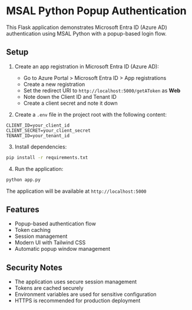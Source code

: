 # MSAL Python Popup Authentication

This Flask application demonstrates Microsoft Entra ID (Azure AD) authentication using MSAL Python with a popup-based login flow.

## Setup

1. Create an app registration in Microsoft Entra ID (Azure AD):
   - Go to Azure Portal > Microsoft Entra ID > App registrations
   - Create a new registration
   - Set the redirect URI to `http://localhost:5000/getAToken` as **Web**
   - Note down the Client ID and Tenant ID
   - Create a client secret and note it down

2. Create a `.env` file in the project root with the following content:
```
CLIENT_ID=your_client_id
CLIENT_SECRET=your_client_secret
TENANT_ID=your_tenant_id
```

3. Install dependencies:
```bash
pip install -r requirements.txt
```

4. Run the application:
```bash
python app.py
```

The application will be available at `http://localhost:5000`

## Features

- Popup-based authentication flow
- Token caching
- Session management
- Modern UI with Tailwind CSS
- Automatic popup window management

## Security Notes

- The application uses secure session management
- Tokens are cached securely
- Environment variables are used for sensitive configuration
- HTTPS is recommended for production deployment
